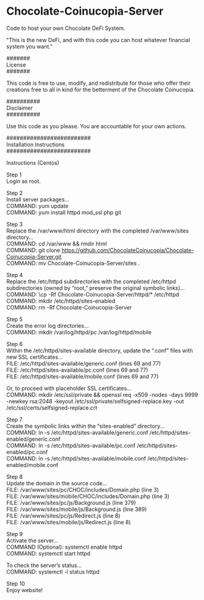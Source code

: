 # Chocolate-Coinucopia-Server
Code to host your own Chocolate DeFi System.

"This is the new DeFi, and with this code you can host whatever financial system you want."


#######<br/>
License<br/>
#######

This code is free to use, modify, and redistribute for those who offer their creations free to all in kind for the betterment of the Chocolate Coinucopia.


##########<br/>
Disclaimer<br/>
##########

Use this code as you please. You are accountable for your own actions.


#########################<br/>
Installation Instructions<br/>
#########################

Instructions (Centos)

Step 1<br/>
Login as root.

Step 2<br/>
Install server packages...<br/>
COMMAND: yum update<br/>
COMMAND: yum install httpd mod_ssl php git

Step 3<br/>
Replace the /var/www/html directory with the completed /var/www/sites directory...<br/>
COMMAND: cd /var/www && rmdir html<br/>
COMMAND: git clone https://github.com/ChocolateCoinucopia/Chocolate-Coinucopia-Server.git<br/>
COMMAND: mv Chocolate-Coinucopia-Server/sites .

Step 4<br/>
Replace the /etc/httpd subdirectories with the completed /etc/httpd subdirectories (owned by “root,” preserve the original symbolic links)…<br/>
COMMAND: \cp -Rf Chocolate-Coinucopia-Server/httpd/* /etc/httpd<br/>
COMMAND: mkdir /etc/httpd/sites-enabled<br/>
COMMAND: rm -Rf Chocolate-Coinucopia-Server

Step 5<br/>
Create the error log directories...<br/>
COMMAND: mkdir /var/log/httpd/pc /var/log/httpd/mobile

Step 6<br/>
Within the /etc/httpd/sites-available directory, update the “.conf” files with new SSL certificates…<br/>
FILE: /etc/httpd/sites-available/generic.conf (lines 69 and 77)<br/>
FILE: /etc/httpd/sites-available/pc.conf (lines 69 and 77)<br/>
FILE: /etc/httpd/sites-available/mobile.conf (lines 69 and 77)

Or, to proceed with placeholder SSL certificates…<br/>
COMMAND: mkdir /etc/ssl/private && openssl req -x509 -nodes -days 9999 -newkey rsa:2048 -keyout /etc/ssl/private/selfsigned-replace.key -out /etc/ssl/certs/selfsigned-replace.crt

Step 7<br/>
Create the symbolic links within the “sites-enabled” directory...<br/>
COMMAND: ln -s /etc/httpd/sites-available/generic.conf /etc/httpd/sites-enabled/generic.conf<br/>
COMMAND: ln -s /etc/httpd/sites-available/pc.conf /etc/httpd/sites-enabled/pc.conf<br/>
COMMAND: ln -s /etc/httpd/sites-available/mobile.conf /etc/httpd/sites-enabled/mobile.conf

Step 8<br/>
Update the domain in the source code…<br/>
FILE: /var/www/sites/pc/CHOC/includes/Domain.php (line 3)<br/>
FILE: /var/www/sites/mobile/CHOC/includes/Domain.php (line 3)<br/>
FILE: /var/www/sites/pc/js/Background.js (line 379)<br/>
FILE: /var/www/sites/mobile/js/Background.js (line 389)<br/>
FILE: /var/www/sites/pc/js/Redirect.js (line 8)<br/>
FILE: /var/www/sites/mobile/js/Redirect.js (line 8)

Step 9<br/>
Activate the server...<br/>
COMMAND (Optional): systemctl enable httpd<br/>
COMMAND: systemctl start httpd

To check the server’s status…<br/>
COMMAND: systemctl -l status httpd

Step 10<br/>
Enjoy website!
